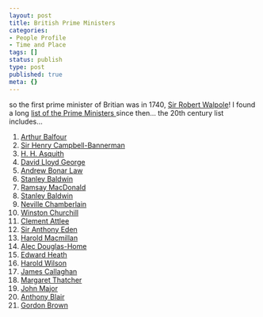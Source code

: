 ```yaml
---
layout: post
title: British Prime Ministers
categories:
- People Profile
- Time and Place
tags: []
status: publish
type: post
published: true
meta: {}
---
```

so the first prime minister of Britian was in 1740, <a href="http://en.wikipedia.org/wiki/Robert_Walpole" title="Robert Walpole">Sir Robert Walpole</a>! I found a long <a href="http://en.wikipedia.org/wiki/Prime_Ministers_of_the_United_Kingdom">list of the Prime Ministers </a>since then... the 20th century list includes...
<ol>
	<li><a href="http://en.wikipedia.org/wiki/Arthur_Balfour" title="Arthur Balfour">Arthur Balfour</a></li>
	<li><a href="http://en.wikipedia.org/wiki/Henry_Campbell-Bannerman" title="Henry Campbell-Bannerman">Sir Henry Campbell-Bannerman</a></li>
	<li><a href="http://en.wikipedia.org/wiki/H._H._Asquith" title="H. H. Asquith">H. H. Asquith</a></li>
	<li><a href="http://en.wikipedia.org/wiki/David_Lloyd_George" title="David Lloyd George">David Lloyd George</a></li>
	<li><a href="http://en.wikipedia.org/wiki/Andrew_Bonar_Law" title="Andrew Bonar Law">Andrew Bonar Law</a></li>
	<li><a href="http://en.wikipedia.org/wiki/Stanley_Baldwin" title="Stanley Baldwin">Stanley Baldwin</a></li>
	<li><a href="http://en.wikipedia.org/wiki/Ramsay_MacDonald" title="Ramsay MacDonald">Ramsay MacDonald</a></li>
	<li><a href="http://en.wikipedia.org/wiki/Stanley_Baldwin" title="Stanley Baldwin">Stanley Baldwin</a></li>
	<li><a href="http://en.wikipedia.org/wiki/Neville_Chamberlain" title="Neville Chamberlain">Neville Chamberlain</a></li>
	<li><a href="http://en.wikipedia.org/wiki/Winston_Churchill" title="Winston Churchill">Winston Churchill</a></li>
	<li><a href="http://en.wikipedia.org/wiki/Clement_Attlee" title="Clement Attlee">Clement Attlee</a></li>
	<li><a href="http://en.wikipedia.org/wiki/Anthony_Eden" title="Anthony Eden">Sir Anthony Eden</a></li>
	<li><a href="http://en.wikipedia.org/wiki/Harold_Macmillan" title="Harold Macmillan">Harold Macmillan</a></li>
	<li><a href="http://en.wikipedia.org/wiki/Alec_Douglas-Home" title="Alec Douglas-Home">Alec Douglas-Home</a></li>
	<li><a href="http://en.wikipedia.org/wiki/Edward_Heath" title="Edward Heath">Edward Heath</a></li>
	<li><a href="http://en.wikipedia.org/wiki/Harold_Wilson" title="Harold Wilson">Harold Wilson</a></li>
	<li><a href="http://en.wikipedia.org/wiki/James_Callaghan" title="James Callaghan">James Callaghan</a></li>
	<li><a href="http://en.wikipedia.org/wiki/Margaret_Thatcher" title="Margaret Thatcher">Margaret Thatcher</a></li>
	<li><a href="http://en.wikipedia.org/wiki/John_Major" title="John Major">John Major</a></li>
	<li><a href="http://en.wikipedia.org/wiki/Anthony_Blair" title="Anthony Blair">Anthony Blair</a></li>
	<li><a href="http://en.wikipedia.org/wiki/Gordon_Brown" title="Gordon Brown">Gordon Brown</a></li>
</ol>
